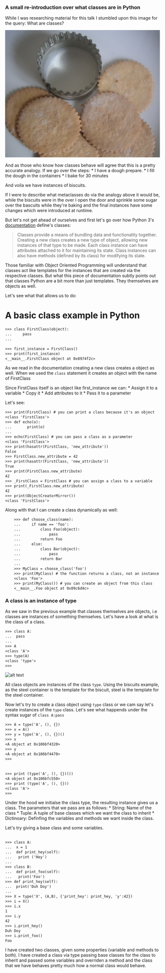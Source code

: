 
### A small re-introduction over what classes are in Python 

While I was researching material for this talk I stumbled upon this image for the query: What are classes? 


![alt text](https://raw.githubusercontent.com/vimarshc/metaclass-talk/master/classes-are-objects/classes-biscuits.jpg)

And as those who know how classes behave will agree that this is a pretty accurate analogy. If we go over the steps: 
	* I have a dough prepare. 
	* I fill the dough in the containers
	* I bake for 30 minutes

And voila we have instances of biscuits. 

If I were to describe what metaclasses do via the analogy above it would be, while the biscuits were in the over I open the door and sprinkle some sugar over the bascuits while they're baking and the final instances have some changes which were introduced at runtime. 

But let's not get ahead of ourselves and first let's go over how Python 3's [documentation](https://docs.python.org/3/tutorial/classes.html) define's classes: 


> Classes provide a means of bundling data and functionality together. Creating a new class creates a new type of object, allowing new instances of that type to be made. Each class instance can have attributes attached to it for maintaining its state. Class instances can also have methods (defined by its class) for modifying its state.


Those familiar with Object Oriented Programming will understand that classes act like templates for the instances that are created via the respective classes. But what this piece of documentation subtly points out that classes Python are a bit more than just templates. They themselves are objects as well. 

Let's see what that allows us to do: 

# A basic class example in Python
```
>>> class FirstClass(object):
...		pass
...

>>> first_instance = FirstClass()		 			
>>> print(first_instance)
<__main__.FirstClass object at 0x8974f2c>

```

As we read in the documentation creating a new class creates a object as well. 
When we used the `class` statement it creates an object with the name of FirstClass

Since FirstClass itself is an object like first_instance we can: 
	* Assign it to a variable 
	* Copy it
	* Add attributes to it
	* Pass it to a parameter

Let's see: 
```
>>> print(FirstClass) # you can print a class because it's an object
<class 'FirstClass'>
>>> def echo(o):
...       print(o)
... 
>>> echo(FirstClass) # you can pass a class as a parameter
<class 'FirstClass'>
>>> print(hasattr(FirstClass, 'new_attribute'))
False
>>> FirstClass.new_attribute = 42
>>> print(hasattr(FirstClass, 'new_attribute'))
True
>>> print(FirstClass.new_attribute)
42
>>> _FirstClass = FirstClass # you can assign a class to a variable
>>> print(_FirstClass.new_attribute)
42
>>> print(ObjectCreatorMirror())
<class 'FirstClass'>

```

Along with that I can create a class dynamically as well: 

```
	>>> def choose_class(name):
	...     if name == 'foo':
	...         class Foo(object):
	...             pass
	...         return Foo 
	...     else:
	...         class Bar(object):
	...             pass
	...         return Bar
	...     
	>>> MyClass = choose_class('foo') 
	>>> print(MyClass) # the function returns a class, not an instance
	<class 'Foo'>
	>>> print(MyClass()) # you can create an object from this class
	<__main__.Foo object at 0x89c6d4c>

```	

### A class is an instance of type


As we saw in the previous example that classes themselves are objects, i.e classes are instances of something themselves. Let's have a look at what is the class of a class. 

```
>>> class A:
...  pass
... 
>>> A
<class 'A'>
>>> type(A)
<class 'type'>
>>> 

```

![alt text]()

All class objects are instances of the class `type`. Using the biscuits example, as the steel container is the template for the biscuit, steel is the template for the steel container. 

Now let's try to create a class object using `type` class or we cam say let's create instances of the `type` class. Let's see what happends under the syntax sugar of `class A:pass`

```
>>> A = type('A', (), {})
>>> x = A()
>>> y = type('A', (), {})()
>>> x
<A object at 0x106bf4320>
>>> y
<A object at 0x106bf4470>
>>> 


>>> print (type('A', (), {})())
<A object at 0x106bfc550>
>>> print (type('A', (), {}))
<class 'A'>
>>> 

```

Under the hood we initialse the class type, the resulting instance gives us a class. The parameters that we pass are as follows: 
	* String: Name of the class
	* Tuple: A tuple of base classes which we want the class to inherit
	* Dictinoary: Definfing the variables and methods we want inside the class. 

Let's try giving a base class and some variables. 
```

>>> class A:
...  x = 1
...  def print_hey(self):
...   print ('Hey')
... 
>>> class B:
...  def print_foo(self):
...   print('Foo')
>>> def print_hey(self):
...  print('Duh Doy')
... 
>>> X = type('X', (A,B), {'print_hey': print_hey, 'y':42})
>>> i = X()
>>> i.x
1
>>> i.y
42
>>> i.print_hey()
Duh Doy
>>> i.print_foo()
Foo
```

I have created two classes, given some properties (variable and methods to both). I have created a class via type passing base classes for the class to inherit and passed some variables and overriden a method and the class that we have behaves pretty much how a normal class would behave. 

